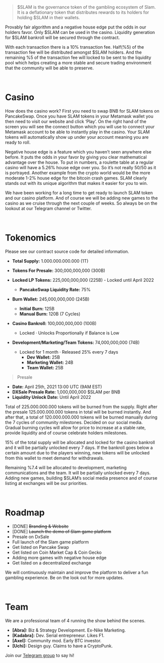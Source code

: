 > $SLAM is the governance token of the gambling ecosystem of Slam. It is a deflationary token that distributes rewards to its holders for holding $SLAM in their wallets.

Provably fair algorithm and a negative house edge put the odds in our holders favor. Only $SLAM can be used in the casino. Liquidity generation for $SLAM bankroll will be secured through the contract.

With each transaction there is a 10% transaction fee. Half(%5) of the transaction fee will be distributed amongst $SLAM holders. And the remaining  %5 of the transaction fee will  locked to be sent to the liquidity pool which helps creating a more stable and secure trading environment that the community will be able to preserve.


&nbsp;
# Casino
How does the casino work? First you need to swap BNB for SLAM tokens on PancakeSwap. Once you have SLAM tokens in your Metamask wallet you then need to visit our website and click ‘Play’. On the right hand of the screen you will see the connect button which you will use to connect your Metamask account to be able to instantly play in the casino. Your SLAM tokens will automatically show up under your account meaning you are ready to roll.

Negative house edge is a feature which you haven’t seen anywhere else before. It puts the odds in your favor by giving you clear mathematical advantage over the house. To put in numbers, a roulette table at a regular casino will have a 5.26% house edge over you. So it’s not really 50/50 as it is portrayed. Another example from the crypto world would be the more moderate 1-2% house edge for the bitcoin crash games. SLAM clearly stands out with its unique algorithm that makes it easier for you to win. 

We have been working for a long time to get ready to launch SLAM token and our casino platform. And of course we will be adding new games to the casino as we cruise through the next couple of weeks. So always be on the lookout at our Telegram channel or Twitter.


&nbsp;
# Tokenomics
Please see our contract source code for detailed information.

- **Total Supply:** 1.000.000.000.000 (1T) 



- **Tokens For Presale:** 300,000,000,000 (300B)
- **Locked LP Tokens:** 225,000,000,000 (225B) - Locked until April 2022
    * **PancakeSwap Liquidity Rate:** 75% 
- **Burn Wallet:** 245,000,000,000 (245B)
    * **Initial Burn:** 125B 
    * **Manual Burn:** 120B (7 Cycles)


- **Casino Bankroll:** 100,000,000,000 (100B)
    * Locked &middot; Unlocks Proportionally if Balance is Low


- **Development/Marketing/Team Tokens:** 74,000,000,000 (74B) 
    * Locked for 1 month &middot; Released 25% every 7 days
        * **Dev Wallet:** 25B
        * **Marketing Wallet:** 24B
        * **Team Wallet:** 25B

> Presale
- **Date:** April 25th, 2021 13:00 UTC (9AM EST)
- **DXSale Presale Rate:** 1,000,000,000 $SLAM per BNB
- **Liquidity Unlock Date:** Until April 2022


Total of 225.000.000.000 tokens will be burned from the supply. Right after the presale 125.000.000.000 tokens in total will be burned instantly. And after that, a total of 120.000.000.000 tokens will be burned manually during the 7 cycles of community milestones. Decided on our social media. Gradual burning cycles will allow for price to increase at a stable rate, provide liquidity and of course celebrate holders milestones.

15% of the total supply will be allocated and locked for the casino bankroll and it will be partially unlocked every 7 days. If the bankroll goes below a certain amount due to the players winning, new tokens will be unlocked from this wallet to meet demand for withdrawals.

Remaining %7.4 will be allocated to development, marketing communications and the team. It will be partially unlocked every 7 days. Adding new games, building $SLAM’s social media presence and of course listing at exchanges will be our priorities. 


&nbsp;
# Roadmap
  - [DONE] ~~Branding & Website~~
  - [DONE] ~~Launch the demo of Slam game platform~~
  - Presale on DxSale
  - Full launch of the Slam game platform
  - Get listed on Pancake Swap
  - Get listed on Coin Market Cap & Coin Gecko
  - Adding more games with negative house edge
  - Get listed on a decentralized exchange

We will continuously maintain and improve the platform to deliver a fun gambling experience. Be on the look out for more updates.


&nbsp;
# Team

We are a professional team of 4 running the show behind the scenes.

- **[Abra]:** Biz & Strategy Development. Ex-Nike Marketing. 
- **[Kadabra]:** Dev. Serial entrepreneur. Likes F1.
- **[Axel]:** Community mod. Early BTC investor.
- **[Uchi]:** Design guy. Claims to have a CryptoPunk.

Join our [Telegram group](https://t.me/SlamToken) to say hi!
